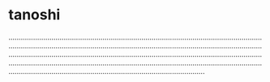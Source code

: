# tanoshi
................................................................................................................................................................................................................................................................................................................................................................................................................................................................................................................................................................................................................